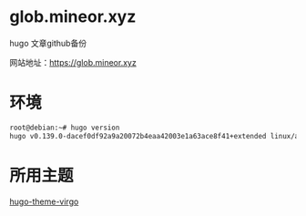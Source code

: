 # glob.mineor.xyz


hugo 文章github备份

网站地址：https://glob.mineor.xyz


# 环境

```bash
root@debian:~# hugo version
hugo v0.139.0-dacef0df92a9a20072b4eaa42003e1a63ace8f41+extended linux/amd64 BuildDate=2024-11-18T16:17:45Z VendorInfo=gohugoio
```

# 所用主题

[hugo-theme-virgo](https://aituyaa.com/%E5%A6%82%E4%BD%95%E4%BD%BF%E7%94%A8-hugo-theme-virgo-%E4%B8%BB%E9%A2%98/)
